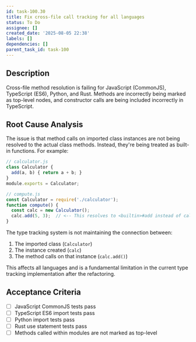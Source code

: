 ```yaml
---
id: task-100.30
title: Fix cross-file call tracking for all languages
status: To Do
assignee: []
created_date: '2025-08-05 22:38'
labels: []
dependencies: []
parent_task_id: task-100
---
```


## Description

Cross-file method resolution is failing for JavaScript (CommonJS), TypeScript (ES6), Python, and Rust. Methods are incorrectly being marked as top-level nodes, and constructor calls are being included incorrectly in TypeScript.

## Root Cause Analysis

The issue is that method calls on imported class instances are not being resolved to the actual class methods. Instead, they're being treated as built-in functions. For example:

```javascript
// calculator.js
class Calculator {
  add(a, b) { return a + b; }
}
module.exports = Calculator;

// compute.js
const Calculator = require('./calculator');
function compute() {
  const calc = new Calculator();
  calc.add(5, 3);  // <-- This resolves to <builtin>#add instead of calculator#Calculator.add
}
```

The type tracking system is not maintaining the connection between:
1. The imported class (`Calculator`)
2. The instance created (`calc`)
3. The method calls on that instance (`calc.add()`)

This affects all languages and is a fundamental limitation in the current type tracking implementation after the refactoring.

## Acceptance Criteria

- [ ] JavaScript CommonJS tests pass
- [ ] TypeScript ES6 import tests pass
- [ ] Python import tests pass
- [ ] Rust use statement tests pass
- [ ] Methods called within modules are not marked as top-level
